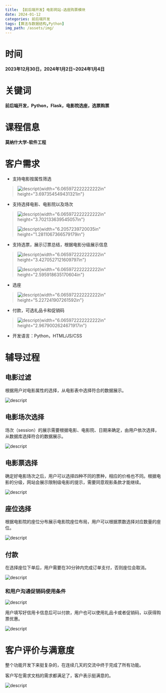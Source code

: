 ```yaml
---
title: 【前后端开发】电影网站-选座购票模块
date: 2024-01-12
categories: 前后端开发
tags: [算法与数据结构,Python]
img_path: /assets/img/
---
```



时间
====

**2023年12月30日，2024年1月2日\~2024年1月4日**

关键词
======

**前后端开发，Python，Flask，电影院选座，选票购票**

课程信息
========

**莫纳什大学-软件工程**

客户需求
========

-   支持电影按属性筛选

> ![descript](【前后端开发】电影网站-选座购票模块_media/media/image1.png){width="6.065972222222222in"
> height="3.697354549431321in"}

-   支持选择电影、电影院以及场次

> ![descript](【前后端开发】电影网站-选座购票模块_media/media/image2.png){width="6.065972222222222in"
> height="3.702133639545057in"}
>
> ![descript](【前后端开发】电影网站-选座购票模块_media/media/image3.png){width="6.2057239720035in"
> height="1.2811067366579179in"}

-   支持选票，展示订票总结，根据电影分级展示信息

> ![descript](【前后端开发】电影网站-选座购票模块_media/media/image4.png){width="6.065972222222222in"
> height="3.4270527121609797in"}
>
> ![descript](【前后端开发】电影网站-选座购票模块_media/media/image5.png){width="6.065972222222222in"
> height="2.595918635170604in"}

-   选座

> ![descript](【前后端开发】电影网站-选座购票模块_media/media/image6.png){width="6.065972222222222in"
> height="5.227241907261592in"}

-   付款，可选礼品卡和促销码

> ![descript](【前后端开发】电影网站-选座购票模块_media/media/image7.png){width="6.065972222222222in"
> height="2.9679002624671917in"}

-   开发语言：Python，HTML/JS/CSS

辅导过程
========

电影过滤
--------

根据用户对电影属性的选择，从电影表中选择符合的数据展示。

![descript](【前后端开发】电影网站-选座购票模块_media/media/image8.png)

电影场次选择
------------

场次（session）的展示需要根据电影、电影院、日期来确定，由用户依次选择，从数据库选择符合的数据展示。

![descript](【前后端开发】电影网站-选座购票模块_media/media/image9.png)

电影票选择
----------

确定好电影场次之后，用户可以选择四种不同的票种，相应的价格也不同。根据电影的分级，网站会展示限制级电影的提示，需要同意观影条款才能继续。

![descript](【前后端开发】电影网站-选座购票模块_media/media/image10.png)

座位选择
--------

根据电影院的座位分布展示电影院座位布局，用户可以根据票数选择对应数量的座位。

![descript](【前后端开发】电影网站-选座购票模块_media/media/image11.png)

付款
----

在选择座位下单后，用户需要在30分钟内完成订单支付，否则座位会取消。

![descript](【前后端开发】电影网站-选座购票模块_media/media/image12.png)

### 和用户沟通促销码使用条件

![descript](【前后端开发】电影网站-选座购票模块_media/media/image13.png)

用户填写好信用卡信息后可以付款，用户也可以使用礼品卡或者促销码，以获得购票优惠。

![descript](【前后端开发】电影网站-选座购票模块_media/media/image14.png)

客户评价与满意度
================

整个功能开发下来挺复杂的，在连续几天的交流中终于完成了所有功能。

客户写在需求文档的需求都满足了，客户表示挺满意的。

![descript](【前后端开发】电影网站-选座购票模块_media/media/image15.png)



